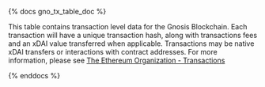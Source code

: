 {% docs gno_tx_table_doc %}

This table contains transaction level data for the Gnosis Blockchain. Each transaction will have a unique transaction hash, along with transactions fees and an xDAI value transferred when applicable. Transactions may be native xDAI transfers or interactions with contract addresses. For more information, please see [The Ethereum Organization - Transactions](https://ethereum.org/en/developers/docs/transactions/)

{% enddocs %}